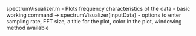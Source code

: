 spectrumVisualizer.m
    - Plots frequency characteristics of the data
    - basic working command -> spectrumVisualizer(inputData)
    - options to enter sampling rate, FFT size, a title for the plot, color in the plot, windowing method available

